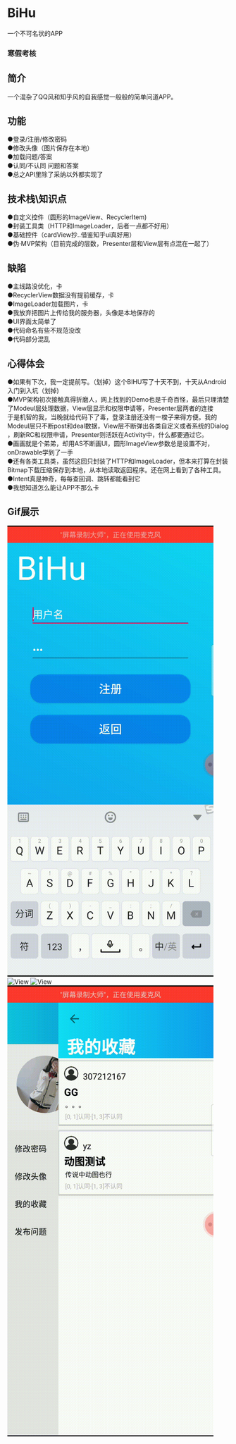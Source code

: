 # BiHu
  一个不可名状的APP
###  寒假考核
## 简介
一个混杂了QQ风和知乎风的自我感觉一般般的简单问道APP。

## 功能
●登录/注册/修改密码  
●修改头像（图片保存在本地）  
●加载问题/答案  
●认同/不认同 问题和答案  
●总之API里除了采纳以外都实现了

## 技术栈\知识点
●自定义控件（圆形的ImageView、RecyclerItem)  
●封装工具类（HTTP和ImageLoader，后者一点都不好用）  
●基础控件（cardView抄..借鉴知乎ui真好用）  
●伪·MVP架构（目前完成的层数，Presenter层和View层有点混在一起了）  

## 缺陷
●主线路没优化，卡  
●RecyclerView数据没有提前缓存，卡  
●ImageLoader加载图片，卡  
●我放弃把图片上传给我的服务器，头像是本地保存的  
●UI界面太简单了  
●代码命名有些不规范没改  
●代码部分混乱  

## 心得体会
●如果有下次，我一定提前写。（划掉）这个BIHU写了十天不到，十天从Android入门到入坑（划掉)  
●MVP架构初次接触真得折磨人，网上找到的Demo也是千奇百怪，最后只理清楚了Modeul层处理数据，View层显示和权限申请等，Presenter层两者的连接  
于是机智的我，当晚就给代码下了毒，登录注册还没有一梭子来得方便。我的Modeul层只不断post和deal数据，View层不断弹出各类自定义或者系统的Dialog  
，刷新RC和权限申请，Presenter则活跃在Activity中，什么都要通过它。  
●画画就是个弟弟，却用AS不断画UI，圆形ImageView参数总是设置不对，onDrawable学到了一手  
●还有各类工具类，虽然这回只封装了HTTP和ImageLoader，但本来打算在封装Bitmap下载压缩保存到本地，从本地读取返回程序。还在网上看到了各种工具。  
●Intent真是神奇，每每查回调、跳转都能看到它  
●我想知道怎么能让APP不那么卡

## Gif展示
![**View**](https://github.com/965023780/BH/blob/master/Demo%20(1).gif)
![**View**](https://github.com/965023780/BH/blob/master/Demo%20(2).gif)
![**View**](https://github.com/965023780/BH/blob/master/Demo%20(3).gif)
![**View**](https://github.com/965023780/BH/blob/master/Demo%20(4).gif)

